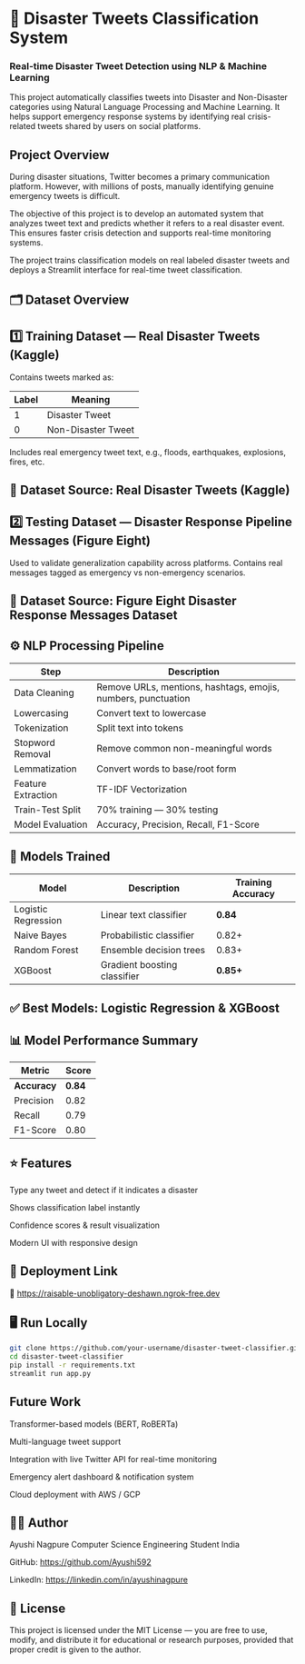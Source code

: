 # 🚨 Disaster Tweets Classification System 
### Real-time Disaster Tweet Detection using NLP & Machine Learning

This project automatically classifies tweets into Disaster and Non-Disaster categories using Natural Language Processing and Machine Learning. It helps support emergency response systems by identifying real crisis-related tweets shared by users on social platforms.

## Project Overview

During disaster situations, Twitter becomes a primary communication platform. However, with millions of posts, manually identifying genuine emergency tweets is difficult.

The objective of this project is to develop an automated system that analyzes tweet text and predicts whether it refers to a real disaster event. This ensures faster crisis detection and supports real-time monitoring systems.

The project trains classification models on real labeled disaster tweets and deploys a Streamlit interface for real-time tweet classification.

## 🗂️ Dataset Overview
## 1️⃣ Training Dataset — Real Disaster Tweets (Kaggle)

Contains tweets marked as:

| Label | Meaning |
|------|---------|
| 1 | Disaster Tweet |
| 0 | Non-Disaster Tweet |


Includes real emergency tweet text, e.g., floods, earthquakes, explosions, fires, etc.

## 📁 Dataset Source: Real Disaster Tweets (Kaggle)

## 2️⃣ Testing Dataset — Disaster Response Pipeline Messages (Figure Eight)

Used to validate generalization capability across platforms.
Contains real messages tagged as emergency vs non-emergency scenarios.

## 📁 Dataset Source: Figure Eight Disaster Response Messages Dataset

## ⚙️ NLP Processing Pipeline
| Step | Description |
|------|------------|
| Data Cleaning | Remove URLs, mentions, hashtags, emojis, numbers, punctuation |
| Lowercasing | Convert text to lowercase |
| Tokenization | Split text into tokens |
| Stopword Removal | Remove common non-meaningful words |
| Lemmatization | Convert words to base/root form |
| Feature Extraction | TF-IDF Vectorization |
| Train-Test Split | 70% training — 30% testing |
| Model Evaluation | Accuracy, Precision, Recall, F1-Score |

## 🤖 Models Trained
| Model | Description | Training Accuracy |
|-------|------------|------------------|
| Logistic Regression | Linear text classifier | **0.84** |
| Naive Bayes | Probabilistic classifier | 0.82+ |
| Random Forest | Ensemble decision trees | 0.83+ |
| XGBoost | Gradient boosting classifier | **0.85+** |

## ✅ Best Models: Logistic Regression & XGBoost

## 📊 Model Performance Summary
| Metric | Score |
|-------|------|
| **Accuracy** | **0.84** |
| Precision | 0.82 |
| Recall | 0.79 |
| F1-Score | 0.80 |


## ⭐ Features

Type any tweet and detect if it indicates a disaster

Shows classification label instantly

Confidence scores & result visualization

Modern UI with responsive design

## 🚀 Deployment Link

🔗 https://raisable-unobligatory-deshawn.ngrok-free.dev

## 🖥️ Run Locally
```bash
git clone https://github.com/your-username/disaster-tweet-classifier.git
cd disaster-tweet-classifier
pip install -r requirements.txt
streamlit run app.py
```

 ## Future Work

Transformer-based models (BERT, RoBERTa)

Multi-language tweet support

Integration with live Twitter API for real-time monitoring

Emergency alert dashboard & notification system

Cloud deployment with AWS / GCP

## 👩‍💻 Author

Ayushi Nagpure
Computer Science Engineering Student
India

GitHub: https://github.com/Ayushi592

LinkedIn: https://linkedin.com/in/ayushinagpure

## 📜 License

This project is licensed under the MIT License — you are free to use, modify, and distribute it for educational or research purposes, provided that proper credit is given to the author.
